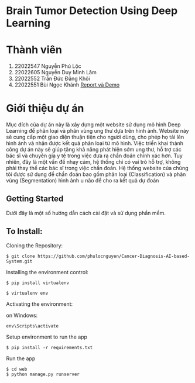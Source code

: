 # Brain Tumor Detection Using Deep Learning
# Thành viên
1. 22022547 Nguyễn Phú Lộc
2. 22022605 Nguyễn Duy Minh Lâm
3. 22022552 Trần Đức Đăng Khôi
4. 22022551 Bùi Ngọc Khánh
[Report và Demo]( https://drive.google.com/drive/folders/1YXsobF5helTy3xYGuaQnY7D3u5a6g63d?usp=sharing)
# Giới thiệu dự án
Mục đích của dự án này là xây dựng một website sử dụng mô hình Deep Learning để phân loại và phân vùng ung thư dựa trên hình ảnh. Website này sẽ cung cấp một giao diện thuận tiện cho người dùng, cho phép họ tải lên hình ảnh và nhận được kết quả phân loại từ mô hình. Việc triển khai thành công dự án này sẽ giúp tăng khả năng phát hiện sớm ung thư, hỗ trợ các bác sĩ và chuyên gia y tế trong việc đưa ra chẩn đoán chính xác hơn. Tuy nhiên, đây là một vấn đề nhạy cảm, hệ thống chỉ có vai trò hỗ trợ, không phải thay thế các bác sĩ trong việc chẩn đoán. Hệ thống website của chúng tôi được sử dụng để chẩn đoán bao gồm phân loại (Classification) và phân vùng (Segmentation) hình ảnh u não để cho ra kết quả dự đoán

## Getting Started

Dưới đây là một số hướng dẫn cách cài đặt và sử dụng phần mềm.

## To Install:

Cloning the Repository:

```
$ git clone https://github.com/phulocnguyen/Cancer-Diagnosis-AI-based-System.git

```

Installing the environment control:

```
$ pip install virtualenv

$ virtualenv env

```

Activating the environment:

on Windows:
```
env\Scripts\activate
```

Setup environment to run the app
```
$ pip install -r requirements.txt
```
Run the app
```
$ cd web
$ python manage.py runserver
```

